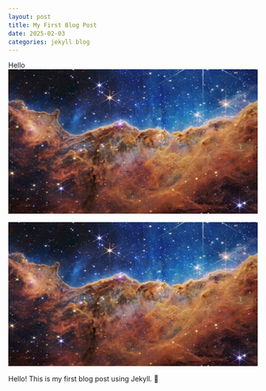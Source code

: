 ```yaml
---
layout: post
title: My First Blog Post
date: 2025-02-03
categories: jekyll blog
---
```


Hello
<img src="/Images/Carina_Nebula-1.jpeg" alt="Hero Background">


![My Image](/Images/Carina_Nebula-1.jpeg)

Hello! This is my first blog post using Jekyll. 🚀
